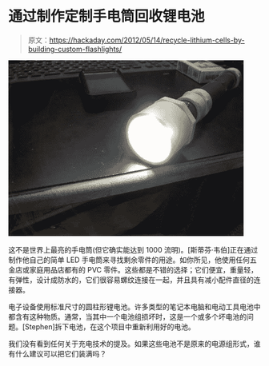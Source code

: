# 通过制作定制手电筒回收锂电池

> 原文：<https://hackaday.com/2012/05/14/recycle-lithium-cells-by-building-custom-flashlights/>

![](img/9e8421cd1606e91d33b5431c308a5583.png "recycled-battery-flashlight")

这不是世界上最亮的手电筒(但它确实能达到 1000 流明)。[斯蒂芬·韦伯]正在通过制作他自己的简单 LED 手电筒来寻找剩余零件的用途。如你所见，他使用任何五金店或家庭用品店都有的 PVC 零件。这些都是不错的选择；它们便宜，重量轻，有弹性，设计成防水的，它们很容易螺纹连接在一起，并且具有减小配件直径的连接器。

电子设备使用标准尺寸的圆柱形锂电池。许多类型的笔记本电脑和电动工具电池中都含有这种物质。通常，当其中一个电池组损坏时，这是一个或多个坏电池的问题。[Stephen]拆下电池，在这个项目中重新利用好的电池。

我们没有看到任何关于充电技术的提及。如果这些电池不是原来的电源组形式，谁有什么建议可以把它们装满吗？